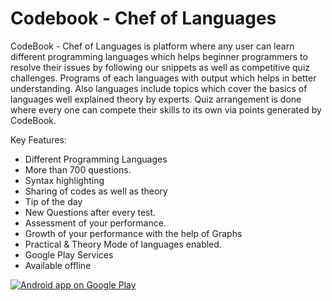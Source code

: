 # Codebook - Chef of Languages

CodeBook - Chef of Languages is platform where any user can learn different programming languages which helps beginner programmers to resolve their issues by following our snippets as well as competitive quiz challenges. Programs of each languages with output which helps in better understanding. Also languages include topics which cover the basics of languages well explained theory by experts. Quiz arrangement is done where every one can compete their skills to its own via points generated by CodeBook.

Key Features:
* Different Programming Languages
* More than 700 questions.
* Syntax highlighting
* Sharing of codes as well as theory
* Tip of the day
* New Questions after every test.
* Assessment of your performance.
* Growth of your performance with the help of Graphs
* Practical & Theory Mode of languages enabled.
* Google Play Services
* Available offline

<a href="https://play.google.com/store/apps/details?id=com.markdevelopers.codebook">
  <img alt="Android app on Google Play" src="https://developer.android.com/images/brand/en_app_rgb_wo_45.png" />
</a>

